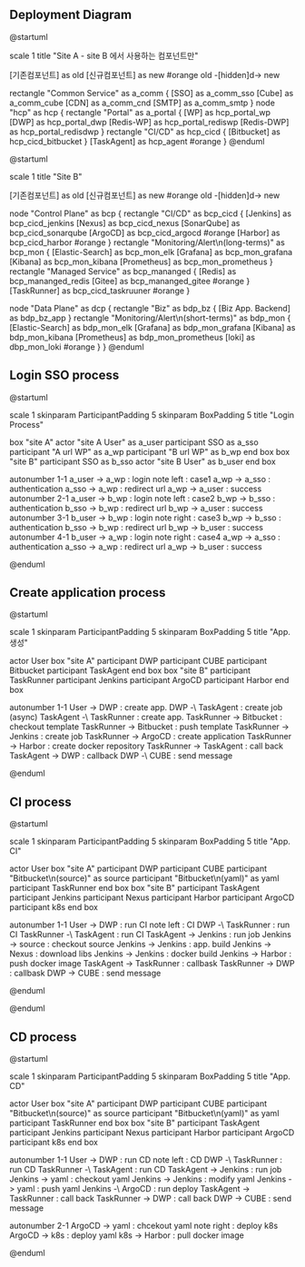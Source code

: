 ## Deployment Diagram
@startuml

scale 1
title "Site A - site B 에서 사용하는 컴포넌트만"

[기존컴포넌트] as old
[신규컴포넌트] as new #orange
old -[hidden]d-> new

rectangle "Common Service" as a_comm {
    [SSO] as a_comm_sso
    [Cube] as a_comm_cube
    [CDN] as a_comm_cnd
    [SMTP] as a_comm_smtp
}
node "hcp" as hcp {
    rectangle "Portal" as a_portal {
        [WP] as hcp_portal_wp
        [DWP] as hcp_portal_dwp
        [Redis-WP] as hcp_portal_rediswp
        [Redis-DWP] as hcp_portal_redisdwp
    }
    rectangle "CI/CD" as hcp_cicd {
        [Bitbucket] as hcp_cicd_bitbucket
    }
    [TaskAgent] as hcp_agent #orange
}
@enduml

@startuml

scale 1
title "Site B"

[기존컴포넌트] as old
[신규컴포넌트] as new #orange
old -[hidden]d-> new

node "Control Plane" as bcp {
    rectangle "CI/CD" as bcp_cicd {
        [Jenkins] as bcp_cicd_jenkins
        [Nexus] as bcp_cicd_nexus
        [SonarQube] as bcp_cicd_sonarqube
        [ArgoCD] as bcp_cicd_argocd #orange
        [Harbor] as bcp_cicd_harbor #orange
    }
    rectangle "Monitoring/Alert\n(long-terms)" as bcp_mon {
        [Elastic-Search] as bcp_mon_elk
        [Grafana] as bcp_mon_grafana
        [Kibana] as bcp_mon_kibana
        [Prometheus] as bcp_mon_prometheus
    }
    rectangle "Managed Service" as bcp_mananged {
        [Redis] as bcp_mananged_redis
        [Gitee] as bcp_mananged_gitee #orange
    }
    [TaskRunner] as bcp_cicd_taskruuner #orange
}

node "Data Plane" as dcp {
    rectangle "Biz" as bdp_bz {
        [Biz App. Backend] as bdp_bz_app
    }
    rectangle "Monitoring/Alert\n(short-terms)" as bdp_mon {
        [Elastic-Search] as bdp_mon_elk
        [Grafana] as bdp_mon_grafana
        [Kibana] as bdp_mon_kibana
        [Prometheus] as bdp_mon_prometheus
        [loki] as dbp_mon_loki #orange
    }
}
@enduml

## Login SSO process
@startuml

scale 1
skinparam ParticipantPadding 5
skinparam BoxPadding 5
title "Login Process"

box "site A"
actor "site A User" as a_user
participant SSO as a_sso
participant "A url WP" as a_wp
participant "B url WP" as b_wp
end box
box "site B"
participant SSO as b_sso
actor "site B User" as b_user
end box

autonumber 1-1
a_user -> a_wp : login
note left : case1
a_wp -> a_sso : authentication
a_sso -> a_wp : redirect url
a_wp -> a_user : success
autonumber 2-1
a_user -> b_wp : login
note left : case2
b_wp -> b_sso : authentication
b_sso -> b_wp : redirect url
b_wp -> a_user : success
autonumber 3-1
b_user -> b_wp : login
note right : case3
b_wp -> b_sso : authentication
b_sso -> b_wp : redirect url
b_wp -> b_user : success
autonumber 4-1
b_user -> a_wp : login
note right : case4
a_wp -> a_sso : authentication
a_sso -> a_wp : redirect url
a_wp -> b_user : success

@enduml

## Create application process
@startuml

scale 1
skinparam ParticipantPadding 5
skinparam BoxPadding 5
title "App. 생성"

actor User
box "site A"
participant DWP
participant CUBE
participant Bitbucket
participant TaskAgent
end box
box "site B"
participant TaskRunner
participant Jenkins
participant ArgoCD
participant Harbor
end box

autonumber 1-1
User -> DWP : create app.
DWP -\ TaskAgent : create job (async)
TaskAgent -\ TaskRunner : create app.
TaskRunner -> Bitbucket : checkout template
TaskRunner -> Bitbucket : push template
TaskRunner -> Jenkins : create job
TaskRunner -> ArgoCD : create application
TaskRunner -> Harbor : create docker repository
TaskRunner -> TaskAgent : call back
TaskAgent -> DWP : callback
DWP -\ CUBE : send message

@enduml

## CI process
@startuml

scale 1
skinparam ParticipantPadding 5
skinparam BoxPadding 5
title "App. CI"

actor User
box "site A"
participant DWP
participant CUBE
participant "Bitbucket\n(source)" as source
participant "Bitbucket\n(yaml)" as yaml
participant TaskRunner
end box
box "site B"
participant TaskAgent
participant Jenkins
participant Nexus
participant Harbor
participant ArgoCD
participant k8s
end box

autonumber 1-1
User -> DWP : run CI
note left : CI
DWP -\ TaskRunner : run CI
TaskRunner -\ TaskAgent : run CI
TaskAgent -> Jenkins : run job
Jenkins -> source : checkout source
Jenkins -> Jenkins : app. build
Jenkins -> Nexus : download libs
Jenkins -> Jenkins : docker build
Jenkins -> Harbor : push docker image
TaskAgent -> TaskRunner : callbask
TaskRunner -> DWP : callbask
DWP -> CUBE : send message

@enduml

@enduml

## CD process
@startuml

scale 1
skinparam ParticipantPadding 5
skinparam BoxPadding 5
title "App. CD"

actor User
box "site A"
participant DWP
participant CUBE
participant "Bitbucket\n(source)" as source
participant "Bitbucket\n(yaml)" as yaml
participant TaskRunner
end box
box "site B"
participant TaskAgent
participant Jenkins
participant Nexus
participant Harbor
participant ArgoCD
participant k8s
end box

autonumber 1-1
User -> DWP : run CD
note left : CD
DWP -\ TaskRunner : run CD
TaskRunner -\ TaskAgent : run CD
TaskAgent -> Jenkins : run job
Jenkins -> yaml : checkout yaml
Jenkins -> Jenkins : modify yaml
Jenkins -> yaml : push yaml
Jenkins -\ ArgoCD : run deploy
TaskAgent -> TaskRunner : call back
TaskRunner -> DWP : call back
DWP -> CUBE : send message

autonumber 2-1
ArgoCD -> yaml : chcekout yaml
note right : deploy k8s
ArgoCD -> k8s : deploy yaml
k8s -> Harbor : pull docker image

@enduml